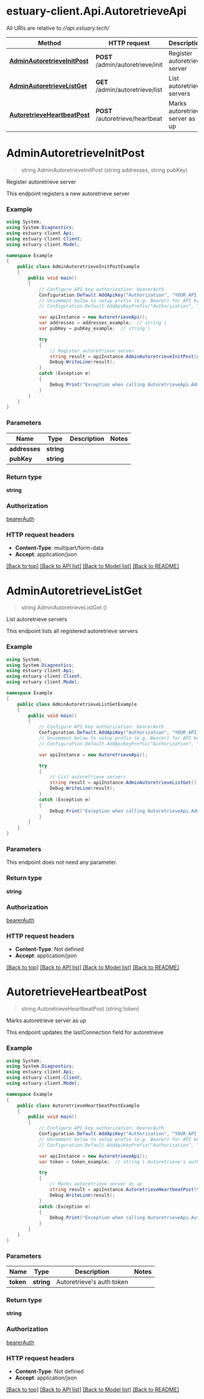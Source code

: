 # estuary-client.Api.AutoretrieveApi

All URIs are relative to *//api.estuary.tech/*

Method | HTTP request | Description
------------- | ------------- | -------------
[**AdminAutoretrieveInitPost**](AutoretrieveApi.md#adminautoretrieveinitpost) | **POST** /admin/autoretrieve/init | Register autoretrieve server
[**AdminAutoretrieveListGet**](AutoretrieveApi.md#adminautoretrievelistget) | **GET** /admin/autoretrieve/list | List autoretrieve servers
[**AutoretrieveHeartbeatPost**](AutoretrieveApi.md#autoretrieveheartbeatpost) | **POST** /autoretrieve/heartbeat | Marks autoretrieve server as up

<a name="adminautoretrieveinitpost"></a>
# **AdminAutoretrieveInitPost**
> string AdminAutoretrieveInitPost (string addresses, string pubKey)

Register autoretrieve server

This endpoint registers a new autoretrieve server

### Example
```csharp
using System;
using System.Diagnostics;
using estuary-client.Api;
using estuary-client.Client;
using estuary-client.Model;

namespace Example
{
    public class AdminAutoretrieveInitPostExample
    {
        public void main()
        {
            // Configure API key authorization: bearerAuth
            Configuration.Default.AddApiKey("Authorization", "YOUR_API_KEY");
            // Uncomment below to setup prefix (e.g. Bearer) for API key, if needed
            // Configuration.Default.AddApiKeyPrefix("Authorization", "Bearer");

            var apiInstance = new AutoretrieveApi();
            var addresses = addresses_example;  // string | 
            var pubKey = pubKey_example;  // string | 

            try
            {
                // Register autoretrieve server
                string result = apiInstance.AdminAutoretrieveInitPost(addresses, pubKey);
                Debug.WriteLine(result);
            }
            catch (Exception e)
            {
                Debug.Print("Exception when calling AutoretrieveApi.AdminAutoretrieveInitPost: " + e.Message );
            }
        }
    }
}
```

### Parameters

Name | Type | Description  | Notes
------------- | ------------- | ------------- | -------------
 **addresses** | **string**|  | 
 **pubKey** | **string**|  | 

### Return type

**string**

### Authorization

[bearerAuth](../README.md#bearerAuth)

### HTTP request headers

 - **Content-Type**: multipart/form-data
 - **Accept**: application/json

[[Back to top]](#) [[Back to API list]](../README.md#documentation-for-api-endpoints) [[Back to Model list]](../README.md#documentation-for-models) [[Back to README]](../README.md)
<a name="adminautoretrievelistget"></a>
# **AdminAutoretrieveListGet**
> string AdminAutoretrieveListGet ()

List autoretrieve servers

This endpoint lists all registered autoretrieve servers

### Example
```csharp
using System;
using System.Diagnostics;
using estuary-client.Api;
using estuary-client.Client;
using estuary-client.Model;

namespace Example
{
    public class AdminAutoretrieveListGetExample
    {
        public void main()
        {
            // Configure API key authorization: bearerAuth
            Configuration.Default.AddApiKey("Authorization", "YOUR_API_KEY");
            // Uncomment below to setup prefix (e.g. Bearer) for API key, if needed
            // Configuration.Default.AddApiKeyPrefix("Authorization", "Bearer");

            var apiInstance = new AutoretrieveApi();

            try
            {
                // List autoretrieve servers
                string result = apiInstance.AdminAutoretrieveListGet();
                Debug.WriteLine(result);
            }
            catch (Exception e)
            {
                Debug.Print("Exception when calling AutoretrieveApi.AdminAutoretrieveListGet: " + e.Message );
            }
        }
    }
}
```

### Parameters
This endpoint does not need any parameter.

### Return type

**string**

### Authorization

[bearerAuth](../README.md#bearerAuth)

### HTTP request headers

 - **Content-Type**: Not defined
 - **Accept**: application/json

[[Back to top]](#) [[Back to API list]](../README.md#documentation-for-api-endpoints) [[Back to Model list]](../README.md#documentation-for-models) [[Back to README]](../README.md)
<a name="autoretrieveheartbeatpost"></a>
# **AutoretrieveHeartbeatPost**
> string AutoretrieveHeartbeatPost (string token)

Marks autoretrieve server as up

This endpoint updates the lastConnection field for autoretrieve

### Example
```csharp
using System;
using System.Diagnostics;
using estuary-client.Api;
using estuary-client.Client;
using estuary-client.Model;

namespace Example
{
    public class AutoretrieveHeartbeatPostExample
    {
        public void main()
        {
            // Configure API key authorization: bearerAuth
            Configuration.Default.AddApiKey("Authorization", "YOUR_API_KEY");
            // Uncomment below to setup prefix (e.g. Bearer) for API key, if needed
            // Configuration.Default.AddApiKeyPrefix("Authorization", "Bearer");

            var apiInstance = new AutoretrieveApi();
            var token = token_example;  // string | Autoretrieve's auth token

            try
            {
                // Marks autoretrieve server as up
                string result = apiInstance.AutoretrieveHeartbeatPost(token);
                Debug.WriteLine(result);
            }
            catch (Exception e)
            {
                Debug.Print("Exception when calling AutoretrieveApi.AutoretrieveHeartbeatPost: " + e.Message );
            }
        }
    }
}
```

### Parameters

Name | Type | Description  | Notes
------------- | ------------- | ------------- | -------------
 **token** | **string**| Autoretrieve&#x27;s auth token | 

### Return type

**string**

### Authorization

[bearerAuth](../README.md#bearerAuth)

### HTTP request headers

 - **Content-Type**: Not defined
 - **Accept**: application/json

[[Back to top]](#) [[Back to API list]](../README.md#documentation-for-api-endpoints) [[Back to Model list]](../README.md#documentation-for-models) [[Back to README]](../README.md)
